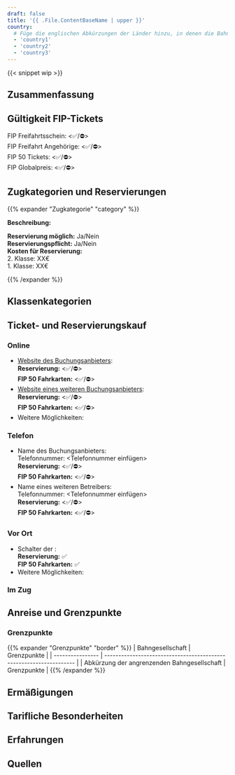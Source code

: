 ```yaml
---
draft: false
title: '{{ .File.ContentBaseName | upper }}'
country:
  # Füge die englischen Abkürzungen der Länder hinzu, in denen die Bahngesellschaft fährt.
  - 'country1'
  - 'country2'
  - 'country3'
---
```


<!-- Entferne das "WIP" Snippet, wenn die Inhalte der Seite vollständig sind -->
{{< snippet wip >}}

<!--
  Kurze Beschreibung der Bahngesellschaft. Z.B. Der vollstandige Name in Landessprache, alternative Namen und Angabe über Privat/Staatsbahn
-->

## Zusammenfassung

<!--
  Stichpunktartige Zusammenfassung der wichtigsten Besonderheiten/FIP-Reglungen der Bahngesellschaft.
  Z.B.
  - Werden FIP 50 und FIP Freifahrtsscheine akzeptiert?
  - Gibt es eine Reservierungspflicht?
  - Gibt es sonstige tarifliche Sonderregelungen oder Abweichungen zu anderen FIP Bahngesellschaften?
-->

## Gültigkeit FIP-Tickets

FIP Freifahrtsschein: <✅/⛔> \
FIP Freifahrt Angehörige: <✅/⛔> \
FIP 50 Tickets: <✅/⛔> \
FIP Globalpreis: <✅/⛔>

<!--
  Wo gelten FIP 50 Tickets/FIP Freifahrtsscheine und gibt es Einschränkungen? Welches Ticket wird bei Einreise benötigt (z.B. durchgehendes FIP 50 Ticket oder FIP Freifahrtscheine beider Länder)
-->

## Zugkategorien und Reservierungen

<!--
  Sind Reservierungen möglich und wo besteht eine Reservierungspflicht?
-->

<!--
  Für jede Zugkategorie kann ein eigene Abschnitt nach dem folgenden Prinzip eingefügt werden.
  Im Titel können folgende Emojis verwendet werden:
  - ⚠️ für eine generelle Reservierungspflicht oder Zuschläge
  - 1️⃣ für eine Reservierungspflicht in der 1. Klasse
  - ⛔ für eine Nichtanerkennung von FIP
  - ℹ️ für Verwechslungsgefahr mit anderen Bahngesellschaften/Zugkategorien
-->
{{% expander "Zugkategorie" "category" %}}
<!-- Ersetze Zugkategorie mit dem Name der Zugkategorie, z.B. ICE. -->
**Beschreibung:**
<!-- Füge hier eine Beschreibung der Zugkategorie ein -->
**Reservierung möglich:** Ja/Nein \
**Reservierungspflicht:** Ja/Nein \
**Kosten für Reservierung:** <!-- Füge hier die Kosten nach Klasse, Strecke, etc. hinzu. Gibt es keine Festpreise, dann eine Preisspanne oder Beispiele angeben. --> \
2\. Klasse: XX€ \
1\. Klasse: XX€
<!-- Wenn FIP nicht gültig ist, ergänze folgendes:
**FIP:** ⛔ FIP wird nicht anerkannt
-->
<!-- Wenn es FIP Globalpreise gibt, ergänze folgendes:
**FIP Globalpreis:**
-->
{{% /expander %}}

## Klassenkategorien


<!--
  Wenn die Klassenkategorien zusätzliche/andere Klassen zu 1. und 2. Klasse haben, dann können diese hier beschrieben werden. Ansonsten kann dieser Abschnitt entfernt werden.
-->

<!--

**Standard**: Vergleichbar mit der 2. Klasse. \
**Plus**: 1. Klasse ohne Verpflegung. Ein FIP-Ausweis für die 1. Klasse wird benötigt. \
**Premium**: 1. Klasse inkl. Verpflegung. Nicht mit FIP buchbar.

-->

## Ticket- und Reservierungskauf

### Online

- [Website des Buchungsanbieters](https://example.com): \
  **Reservierung:** <✅/⛔> \
  **FIP 50 Fahrkarten:** <✅/⛔>
  <!-- Optionale Buchungshinweise, wie kann man FIP Tickets oder Reservierungen kaufen? -->
- [Website eines weiteren Buchungsanbieters](https://example.com): \
  **Reservierung:** <✅/⛔> \
  **FIP 50 Fahrkarten:** <✅/⛔>
  <!-- Optionale Buchungshinweise, wie kann man FIP Tickets oder Reservierungen kaufen? -->
- Weitere Möglichkeiten:
  <!-- Sonstige Hinweise und weitere Seiten für die Onlinebuchung/-reservierung. -->

### Telefon

- Name des Buchungsanbieters: \
  Telefonnummer: <Telefonnummer einfügen> \
  **Reservierung:** <✅/⛔> \
  **FIP 50 Fahrkarten:** <✅/⛔>
  <!-- Weitere Hinweise zur Buchung am Telefon> -->
- Name eines weiteren Betreibers: \
  Telefonnummer: <Telefonnummer einfügen> \
  **Reservierung:** <✅/⛔> \
  **FIP 50 Fahrkarten:** <✅/⛔>
  <!-- Weitere Hinweise zur Buchung am Telefon> -->

### Vor Ort

- Schalter der <Bahngesellschaft>: \
  **Reservierung:** ✅ \
  **FIP 50 Fahrkarten:** ✅
  <!-- Wo gibt es Ticketschalter allgemein? Wenn möglich, ergänze ein Link zu einer Übersicht. Ergänze zusätzliche Informationen zum Kauf am Schalter. -->
- Weitere Möglichkeiten:
  <!-- Können die Tickets auch z.B. an anderen Schaltern im Ausland gekauft werden, wenn ja wo? -->

### Im Zug

<!--
  Können im Zug noch Fahrkarten mit FIP Rabatt gekauft werden, wenn ja wie und gibt einen Preisaufschlag?
-->

## Anreise und Grenzpunkte

### <Name des Nachbarlandes>

<!--
  Welche Routen kann man aus dem entsprechenden Land nutzen.
  Welche Hinweise & Empfehlungen gibt es für die Einreise aus dem Land
-->

### Grenzpunkte

<!--
  Füge die Grenzpunkte mit Links zu den angrenzenden Bahngesellschaften hinzu.
-->

{{% expander "Grenzpunkte" "border" %}}
| Bahngesellschaft | Grenzpunkte                                                         |
| ---------------- | ------------------------------------------------------------------- |
| Abkürzung der angrenzenden Bahngesellschaft              | Grenzpunkte             |
{{% /expander %}}

## Ermäßigungen

<!--
  Welche Ermäßigungen können Kinder bekommen und unter welchen Umständen?
  Welche Ermäßigungen kann es sonst noch geben?
-->

## Tarifliche Besonderheiten

### <Route bzw. Name>

<!--
  Beschreibung der Besonderheit, wenn es auf bestimmten Routen z.B. Sonderregelungen gibt.
-->

## Erfahrungen

<!--
  Persönliche Erfahsrungen und besondere persönliche Hinweise für die Fahrt
-->

## Quellen

[^1]: [<Quellenname 1>](<Link>)
[^2]: [<Quellenname 2](<Link>)

